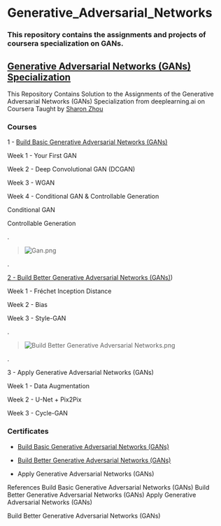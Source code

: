 

# Generative_Adversarial_Networks



### This repository contains the assignments and projects of coursera specialization on GANs.



## [Generative Adversarial Networks (GANs) Specialization](https://www.coursera.org/specializations/generative-adversarial-networks-gans)



This Repository Contains Solution to the Assignments of the Generative Adversarial Networks (GANs) Specialization from deeplearning.ai on Coursera Taught by [Sharon Zhou](https://www.coursera.org/instructor/sharon-zhou)



### Courses



1 - [Build Basic Generative Adversarial Networks (GANs)](https://coursera.org/share/d196ae5617e13af2f3916ae98d588931)


 Week 1 - Your First GAN
 
 
 Week 2 - Deep Convolutional GAN (DCGAN)
 
 
 Week 3 - WGAN
 
 
 Week 4 - Conditional GAN & Controllable Generation
 
 
Conditional GAN


Controllable Generation


.

> ![Gan.png](https://udacity-reviews-uploads.s3.us-west-2.amazonaws.com/_attachments/399095/1608840129/Gan.png)

.


[2 - Build Better Generative Adversarial Networks (GANs)](https://coursera.org/share/193a45c400d404a6ad52bbfffeb471c0))



Week 1 - Fréchet Inception Distance


Week 2 - Bias


Week 3 - Style-GAN

.

> ![Build Better Generative Adversarial Networks.png](https://udacity-reviews-uploads.s3.us-west-2.amazonaws.com/_attachments/399095/1607802371/Build_Better_Generative_Adversarial_Networks.png)


.



3 - Apply Generative Adversarial Networks (GANs)



Week 1 - Data Augmentation


Week 2 - U-Net + Pix2Pix


Week 3 - Cycle-GAN





### Certificates


- [Build Basic Generative Adversarial Networks (GANs)](https://coursera.org/share/d196ae5617e13af2f3916ae98d588931)

- [Build Better Generative Adversarial Networks (GANs)](https://coursera.org/share/193a45c400d404a6ad52bbfffeb471c0)

- Apply Generative Adversarial Networks (GANs)



References
Build Basic Generative Adversarial Networks (GANs)
Build Better Generative Adversarial Networks (GANs)
Apply Generative Adversarial Networks (GANs)


Build Better Generative Adversarial Networks (GANs)


